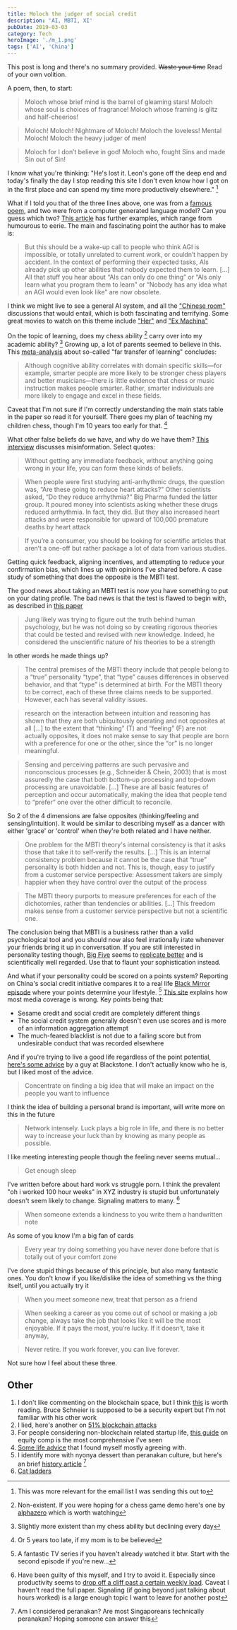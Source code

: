 ```yaml
---
title: Moloch the judger of social credit
description: 'AI, MBTI, XI'
pubDate: 2019-03-03
category: Tech
heroImage: './m_1.png'
tags: ['AI', 'China']
---
```


This post is long and there's no summary provided. ~~Waste your time~~ Read of your own volition.

A poem, then, to start:

> Moloch whose brief mind is the barrel of gleaming stars! Moloch whose soul is choices of fragrance! Moloch whose framing is glitz and half-cheerios!

> Moloch! Moloch! Nightmare of Moloch! Moloch the loveless! Mental Moloch! Moloch the heavy judger of men!

> Moloch for I don’t believe in god! Moloch who, fought Sins and made Sin out of Sin!

I know what you're thinking: "He's lost it. Leon's gone off the deep end and today's finally the day I stop reading this site I don't even know how I got on in the first place and can spend my time more productively elsewhere." [^1]

What if I told you that of the three lines above, one was from a [famous poem](https://www.poetryfoundation.org/poems/49303/howl 'howl'), and two were from a computer generated language model? Can you guess which two? [This article](https://slatestarcodex.com/2019/02/19/gpt-2-as-step-toward-general-intelligence/ 'gpt 2') has further examples, which range from humourous to eerie. The main and fascinating point the author has to make is:

> But this should be a wake-up call to people who think AGI is impossible, or totally unrelated to current work, or couldn’t happen by accident. In the context of performing their expected tasks, AIs already pick up other abilities that nobody expected them to learn. \[...\] All that stuff you hear about “AIs can only do one thing” or “AIs only learn what you program them to learn” or “Nobody has any idea what an AGI would even look like” are now obsolete.

I think we might live to see a general AI system, and all the ["Chinese room"](https://en.wikipedia.org/wiki/Chinese_room 'chinese room') discussions that would entail, which is both fascinating and terrifying. Some great movies to watch on this theme include ["Her"](<https://en.wikipedia.org/wiki/Her_(film)> 'wiki') and ["Ex Machina"](<https://en.wikipedia.org/wiki/Ex_Machina_(film)> 'wiki')

On the topic of learning, does my chess ability [^2] carry over into my academic ability? [^3] Growing up, a lot of parents seemed to believe in this. This [meta-analysis](https://journals.sagepub.com/doi/pdf/10.1177/0963721417712760 'far transfer') about so-called "far transfer of learning" concludes:

> Although cognitive ability correlates with domain specific skills—for example, smarter people are more likely to be stronger chess players and better musicians—there is little evidence that chess or music instruction makes people smarter. Rather, smarter individuals are more likely to engage and excel in these fields.

Caveat that I'm not sure if I'm correctly understanding the main stats table in the paper so read it for yourself. There goes my plan of teaching my children chess, though I'm 10 years too early for that. [^4]

What other false beliefs do we have, and why do we have them? [This interview](http://nautil.us/issue/69/patterns/why-misinformation-is-about-who-you-trust-not-what-you-think 'misinformation') discusses misinformation. Select quotes:

> Without getting any immediate feedback, without anything going wrong in your life, you can form these kinds of beliefs.

> When people were first studying anti-arrhythmic drugs, the question was, “Are these going to reduce heart attacks?” Other scientists asked, “Do they reduce arrhythmia?” Big Pharma funded the latter group. It poured money into scientists asking whether these drugs reduced arrhythmia. In fact, they did. But they also increased heart attacks and were responsible for upward of 100,000 premature deaths by heart attack

> If you’re a consumer, you should be looking for scientific articles that aren’t a one-off but rather package a lot of data from various studies.

Getting quick feedback, aligning incentives, and attempting to reduce your confirmation bias, which lines up with opinions I've shared before. A case study of something that does the opposite is the MBTI test.

The good news about taking an MBTI test is now you have something to put on your dating profile. The bad news is that the test is flawed to begin with, as described in [this paper](https://onlinelibrary.wiley.com/doi/abs/10.1111/spc3.12434?af=R 'might need special access')

> Jung likely was trying to figure out the truth behind human psychology, but he was not doing so by creating rigorous theories that could be tested and revised with new knowledge. Indeed, he considered the unscientific nature of his theories to be a strength

In other words he made things up?

> The central premises of the MBTI theory include that people belong to a “true” personality “type”, that “type” causes differences in observed behavior, and that “type” is determined at birth. For the MBTI theory to be correct, each of these three claims needs to be supported. However, each has several validity issues.

> research on the interaction between intuition and reasoning has shown that they are both ubiquitously operating
> and not opposites at all \[...\] to the extent that “thinking” (T) and “feeling” (F) are not actually opposites, it does not make sense to say that people are born with a preference for one or the other, since the “or” is no longer meaningful.

> Sensing and perceiving patterns are such pervasive and nonconscious processes (e.g., Schneider & Chein, 2003) that is most assuredly the case that both bottom‐up processing and top‐down processing are unavoidable. \[...\] These are all basic features of perception and occur automatically, making the idea that people tend to “prefer” one over the other difficult to reconcile.

So 2 of the 4 dimensions are false opposites (thinking/feeling and sensing/intuition). It would be similar to describing myself as a dancer with either 'grace' or 'control' when they're both related and I have neither.

> One problem for the MBTI theory's internal consistency is that it asks those that take it to self‐verify the results. \[...\] This is an internal consistency problem because it cannot be the case that “true” personality is both hidden and not. This is, though, easy to justify from a customer service perspective: Assessment takers are simply happier when they have control over the output of the process

> The MBTI theory purports to measure preferences for each of the dichotomies, rather than tendencies or abilities. \[...\] This freedom makes sense from a customer service perspective but not a scientific one.

The conclusion being that MBTI is a business rather than a valid psychological tool and you should now also feel irrationally irate whenever your friends bring it up in conversation. If you are still interested in personality testing though, [Big Five](https://en.wikipedia.org/wiki/Big_Five_personality_traits 'wiki') seems to [replicate better](https://mobile.twitter.com/cjsotomatic/status/1091378831057932289) and is scientifically well regarded. Use that to flaunt your sophistication instead.

And what if your personality could be scored on a points system? Reporting on China's social credit initiative compares it to a real life [Black Mirror episode](<https://en.wikipedia.org/wiki/Nosedive_(Black_Mirror)> 'Nosedive') where your points determine your lifestyle. [^5] [This site](https://www.chinalawtranslate.com/en/social-credit-articles/ 'chinalawtranslate') explains how most media coverage is wrong. Key points being that:

- Sesame credit and social credit are completely different things
- The social credit system generally doesn't even use scores and is more of an information aggregation attempt
- The much-feared blacklist is not due to a failing score but from undesirable conduct that was recorded elsewhere

And if you're trying to live a good life regardless of the point potential, [here's some advice](https://www.blackstone.com/media/press-releases/article/blackstone%27s-byron-wien-discusses-lessons-learned-in-his-first-80-years 'byron wien') by a guy at Blackstone. I don't actually know who he is, but I liked most of the advice.

> Concentrate on finding a big idea that will make an impact on the people you want to influence

I think the idea of building a personal brand is important, will write more on this in the future

> Network intensely. Luck plays a big role in life, and there is no better way to increase your luck than by knowing as many people as possible.

I like meeting interesting people though the feeling never seems mutual...

> Get enough sleep

I've written before about hard work vs struggle porn. I think the prevalent "oh i worked 100 hour weeks" in XYZ industry is stupid but unfortunately doesn't seem likely to change. Signaling matters to many. [^6]

> When someone extends a kindness to you write them a handwritten note

As some of you know I'm a big fan of cards

> Every year try doing something you have never done before that is totally out of your comfort zone

I've done stupid things because of this principle, but also many fantastic ones. You don't know if you like/dislike the idea of something vs the thing itself, until you actually try it

> When you meet someone new, treat that person as a friend

> When seeking a career as you come out of school or making a job change, always take the job that looks like it will be the most enjoyable. If it pays the most, you’re lucky. If it doesn’t, take it anyway,

> Never retire. If you work forever, you can live forever.

Not sure how I feel about these three.

## Other

1. I don't like commenting on the blockchain space, but I think [this](https://www.schneier.com/blog/archives/2019/02/blockchain_and_.html 'schneier on blockchain') is worth reading. Bruce Schneier is supposed to be a security expert but I'm not familiar with his other work
2. I lied, here's another on [51% blockchain attacks](https://www.technologyreview.com/s/612974/once-hailed-as-unhackable-blockchains-are-now-getting-hacked/ 'blockchain 51%')
3. For people considering non-blockchain related startup life, [this guide](https://www.holloway.com/g/equity-compensation 'holloway guide') on equity comp is the most comprehensive I've seen
4. [Some life advice](https://www.primermagazine.com/2019/live/five-lies 'lies we tell ourselves') that I found myself mostly agreeing with.
5. I identify more with nyonya dessert than peranakan culture, but here's an brief [history article](https://chinachannel.org/2019/01/24/peranakan/ 'china channel') [^7]
6. [Cat ladders](https://www.theguardian.com/cities/gallery/2019/feb/14/cat-ladders-a-creative-solution-for-felines-in-flats-in-pictures 'what it sounds like')

[^1]: This was more relevant for the email list I was sending this out to

[^2]: Non-existent. If you were hoping for a chess game demo here's one by [alphazero](https://youtu.be/lFXJWPhDsSY 'alphazero vs stockfish') which is worth watching

[^3]: Slightly more existent than my chess ability but declining every day

[^4]: Or 5 years too late, if my mom is to be believed

[^5]: A fantastic TV series if you haven't already watched it btw. Start with the second episode if you're new...

[^6]: Have been guilty of this myself, and I try to avoid it. Especially since productivity seems to [drop off a cliff past a certain weekly load](http://ftp.iza.org/dp8129.pdf 'study on productivity'). Caveat I haven't read the full paper. Signaling (if going beyond just talking about hours worked) is a large enough topic I want to leave for another post

[^7]: Am I considered peranakan? Are most Singaporeans technically peranakan? Hoping someone can answer this
